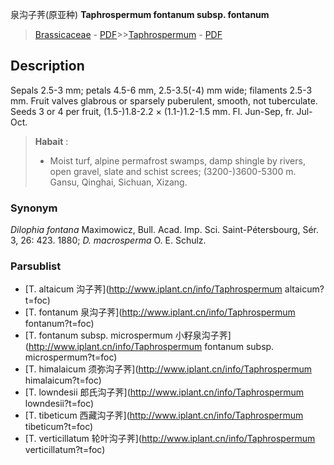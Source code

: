 泉沟子荠(原亚种) **Taphrospermum fontanum subsp. fontanum**

> [Brassicaceae](http://www.iplant.cn/info/Brassicaceae?t=foc) - [PDF](http://www.iplant.cn/foc/pdf/Brassicaceae.pdf)>>[Taphrospermum](http://www.iplant.cn/info/Taphrospermum?t=foc) - [PDF](http://www.iplant.cn/foc/pdf/Taphrospermum.pdf)

## Description

Sepals 2.5-3 mm; petals 4.5-6 mm, 2.5-3.5(-4) mm wide; filaments 2.5-3 mm. Fruit valves glabrous or sparsely puberulent, smooth, not tuberculate. Seeds 3 or 4 per fruit, (1.5-)1.8-2.2 × (1.1-)1.2-1.5 mm. Fl. Jun-Sep, fr. Jul-Oct.


> **Habait** : 
>* Moist turf, alpine permafrost swamps, damp shingle by rivers, open gravel, slate and schist screes; (3200-)3600-5300 m. Gansu, Qinghai, Sichuan, Xizang.

### Synonym
*Dilophia fontana* Maximowicz, Bull. Acad. Imp. Sci. Saint-Pétersbourg, Sér. 3, 26: 423. 1880; *D. macrosperma* O. E. Schulz.

### Parsublist

* [T.  altaicum  沟子荠](http://www.iplant.cn/info/Taphrospermum altaicum?t=foc)
* [T.  fontanum  泉沟子荠](http://www.iplant.cn/info/Taphrospermum fontanum?t=foc)
* [T.  fontanum subsp. microspermum  小籽泉沟子荠](http://www.iplant.cn/info/Taphrospermum fontanum subsp. microspermum?t=foc)
* [T.  himalaicum  须弥沟子荠](http://www.iplant.cn/info/Taphrospermum himalaicum?t=foc)
* [T.  lowndesii  郎氏沟子荠](http://www.iplant.cn/info/Taphrospermum lowndesii?t=foc)
* [T.  tibeticum  西藏沟子荠](http://www.iplant.cn/info/Taphrospermum tibeticum?t=foc)
* [T.  verticillatum  轮叶沟子荠](http://www.iplant.cn/info/Taphrospermum verticillatum?t=foc)
